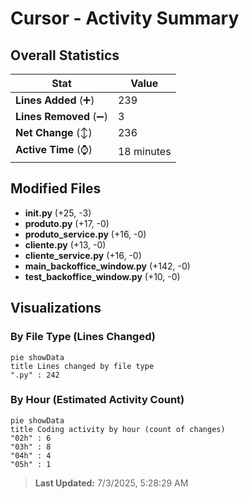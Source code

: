 # Cursor - Activity Summary 

## Overall Statistics

| Stat                   | Value                                                             |
| ---------------------- | ----------------------------------------------------------------- |
| **Lines Added** (➕)   | 239                                          |
| **Lines Removed** (➖) | 3                                        |
| **Net Change** (↕)    | 236                |
| **Active Time** (⌚)   | 18 minutes |


## Modified Files
- **__init__.py** (+25, -3)
- **produto.py** (+17, -0)
- **produto_service.py** (+16, -0)
- **cliente.py** (+13, -0)
- **cliente_service.py** (+16, -0)
- **main_backoffice_window.py** (+142, -0)
- **test_backoffice_window.py** (+10, -0)

## Visualizations

### By File Type (Lines Changed)

```mermaid
pie showData
title Lines changed by file type
".py" : 242
```

### By Hour (Estimated Activity Count)

```mermaid
pie showData
title Coding activity by hour (count of changes)
"02h" : 6
"03h" : 8
"04h" : 4
"05h" : 1
```


> **Last Updated:** 7/3/2025, 5:28:29 AM